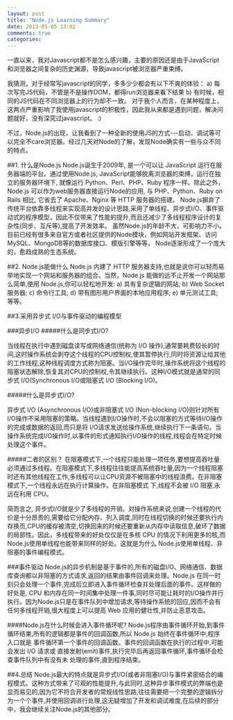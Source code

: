 ```yaml
---
layout: post
title: "Node.js Learning Summary"
date: 2013-05-05 13:02
comments: true
categories: 
---
```

一直以来，我对Javascript都不是怎么感兴趣，主要的原因还是由于JavaScript 和浏览器之间复杂的历史渊源，导致javascript被浏览器严重束缚。

我猜测，对于经常写javascript的同学，多多少少都会有以下不爽的体验：
	a) 每次写完JS代码，不管是不是操作DOM，都得run浏览器来看下结果
	b) 有时候，相同的JS代码在不同浏览器上的行为却不一致。
对于我个人而言，在某种程度上，这两点严重影响了我使用javascript的积极性，因此我从来都是遇到问题，解决问题就好，没有深究过javascript。 :)

不过，Node.js的出现，让我看到了一种全新的使用JS的方式---启动、调试等可以完全不care浏览器。经过几天对Node的了解，发现Node确实有一些与众不同的特点。

<!--More-->
##1. 什么是Node.js
Node.js诞生于2009年, 是一个可以让 JavaScript 运行在服务器端的平台。通过使用Node.js, JavaScript能够脱离浏览器的束缚，运行在独立的服务器环境下, 就像运行 Python、Perl、PHP、Ruby 程序一样。除此之外，Node.js 可以作为web服务器直接运行Node的应用, 与 PHP、Python、Ruby on Rails 相比, 它省去了 Apache、Nginx 等 HTTP 服务器的搭建。
Node.js摒弃了传统平台依靠多线程来实现高并发的设计思路,采用了单线程、异步式I/O、事件驱动式的程序模型，因此不仅带来了性能的提升,而且还减少了多线程程序设计的复杂性(同步、互斥等),提高了开发效率。
虽然Node.js的年龄不大，可影响力不小。目前已经有很多来自官方或者社区提供的Node模块，例如网站开发框架、访问MySQL、MongoDB等的数据库接口、模版引擎等等， Node逐渐形成了一个庞大的，愈趋成熟的生态系统。

##2. Node.js能做什么
Node.js 内建了 HTTP 服务器支持,也就是说你可以轻而易举地实现一个网站和服务器的组合。当然，Node.js 能做的远不止开发一个网站那么简单,使用 Node.js,你可以轻松地开发:
	a) 具有复杂逻辑的网站;
	b) Web Socket 服务器;
	c) 命令行工具;
	d) 带有图形用户界面的本地应用程序;
	e) 单元测试工具;
等等。

##3.采用异步式 I/O与事件驱动的编程模型

###异步I/O
#####什么是同步式I/O?

当线程在执行中遇到磁盘读写或网络通信(统称为 I/O 操作),通常要耗费较长的时间,这时操作系统会剥夺这个线程的CPU控制权,使其暂停执行,同时将资源让给其他的工作线程,这种线程调度方式称为阻塞。当I/O操作完毕时,操作系统将这个线程的阻塞状态解除,恢复其对CPU的控制权,令其继续执行。这种I/O模式就是通常的同步式 I/O(Synchronous I/O或阻塞式 I/O (Blocking I/O)。

#####什么是异步式I/O?

异步式 I/O (Asynchronous I/O)或非阻塞式 I/O (Non-blocking I/O)则针对所有I/O操作不采用阻塞的策略。当线程遇到I/O操作时,不会以阻塞的方式等待I/O操作的完成或数据的返回,而只是将 I/O请求发送给操作系统,继续执行下一条语句。当操作系统完成I/O操作时,以事件的形式通知执行I/O操作的线程,线程会在特定时候处理这个事件。

#####二者的区别？
在阻塞模式下,一个线程只能处理一项任务,要想提高吞吐量必须通过多线程。在阻塞模式下,多线程往往能提高系统吞吐量,因为一个线程阻塞时还有其他线程在工作,多线程可以让CPU资源不被阻塞中的线程浪费。在非阻塞模式下,一个线程永远在执行计算操作。在非阻塞模式 下,线程不会被 I/O 阻塞,永远在利用 CPU。

简而言之, 异步式I/O就是少了多线程的开销。对操作系统来说,创建一个线程的代价是十分昂贵的,需要给它分配内存、列入调度,同时在线程切换的时候还要执行内存换页,CPU的缓存被清空,切换回来的时候还要重新从内存中读取信息,破坏了数据的局部性。因此，多线程带来的好处仅仅是在多核 CPU 的情况下利用更多的核,而Node.js使用单线程也能带来同样的好处。这就是为什么 Node.js使用单线程、非阻塞的事件编程模式。

###事件驱动
Node.js的异步机制是基于事件的,所有的磁盘I/O、网络通信、数据库查询都以非阻塞的方式请求,返回的结果由事件回调来处理。Node.js 在同一时 刻只会处理一个事件,完成后立即进入事件循环检查并处理后面的事件。这样做的好处是, CPU 和内存在同一时间集中处理一件事,同时尽可能让耗时的I/O操作并行执行。因为Node.js只是在事件队列中增加请求,等待操作系统的回应,因而不会有任何多线程开销,很大程度上可以提高 Web 应用的健壮性,并防止恶意攻击。
    
####Node.js在什么时候会进入事件循环呢?
Node.js程序由事件循环开始,到事件循环结束,所有的逻辑都是事件的回调函数,所以 Node.js 始终在事件循环中,程序入口就是 事件循环第一个事件的回调函数。事件的回调函数在执行的过程中,可能会发出 I/O 请求或 直接发射(emit)事件,执行完毕后再返回事件循环,事件循环会检查事件队列中有没有未 处理的事件,直到程序结束。

##4.总结
Node.js最大的特点就是异步式I/O(或者非阻塞I/O)与事件紧密结合的编程模式。这种方式带来了可观的性能提升,与此同时,这种异步事件模式的弊端也是显而易见的,因为它不符合开发者的常规线性思路,往往需要把一个完整的逻辑拆分为一个个事件,并使用回调进行处理,这无疑增加了开发和调试难度,在后续的部分中，我会继续关注Node.js的其他部分。